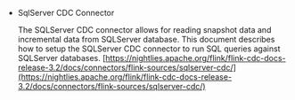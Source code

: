 
* SqlServer CDC Connector

  The SQLServer CDC connector allows for reading snapshot data and incremental data from SQLServer database. This document describes how to setup the SQLServer CDC connector to run SQL queries against SQLServer databases.
[https://nightlies.apache.org/flink/flink-cdc-docs-release-3.2/docs/connectors/flink-sources/sqlserver-cdc/](https://nightlies.apache.org/flink/flink-cdc-docs-release-3.2/docs/connectors/flink-sources/sqlserver-cdc/)

